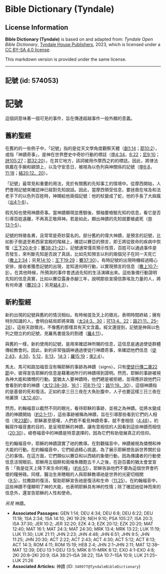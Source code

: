 # Bible Dictionary (Tyndale)

## License Information

**Bible Dictionary (Tyndale)** is based on and adapted from: _Tyndale Open Bible Dictionary_, [Tyndale House Publishers](https://tyndaleopenresources.com/), 2023, which is licensed under a [CC BY-SA 4.0 license](https://creativecommons.org/licenses/by-sa/4.0/legalcode.en).

This markdown version is provided under the same license.



--------------------------------

## 記號 (id: 574053)

記號
==

這個詞意味著一個可見的事件，旨在傳達超越事件一般外顯的意義。

舊約聖經
----

在舊約的一些例子中，「記號」指的是從天文學角度觀察天體（[創1:14](https://ref.ly/Gen1:14)；[耶10:2](https://ref.ly/Jer10:2)），或指「神蹟奇事」，是神在世界歷史中奇妙行動的標誌（[申4:34](https://ref.ly/Deut4:34)，[6:22](https://ref.ly/Deut6:22)；[尼9:10](https://ref.ly/Neh9:10)；[詩105:27](https://ref.ly/Ps105:27)；[耶32:20](https://ref.ly/Jer32:20)）。在其它地方，該詞被用作摩西之約的標誌。因此，將律法佩戴在手腕和額頭上，以及守安息日，被視為以色列與神關係的記號（[申6:8](https://ref.ly/Deut6:8)，[11:18](https://ref.ly/Deut11:18)；[結20:12、20](https://ref.ly/Ezek20:12,Ezek20:20)）。

「記號」最常見和重要的用法，見於有關舊約先知事工的情境中。從摩西開始，人們會用記號來確認神已經對先知說話。因此，當摩西領受信息，要拯救在埃及和法老手下的以色列百姓時，神賜給他兩個記號：他的杖變成了蛇，他的手長了大痲瘋（[出4:1–8](https://ref.ly/Exod4:1-Exod4:8)）。

假先知也使用神蹟奇事。當神蹟顯現並應驗後，領袖要檢驗先知的信息，看它是否引導百姓遠離，不再真正敬拜神。若是如此，顯出神蹟的先知就要被處死（[申13:1–5](https://ref.ly/Deut13:1-Deut13:5)）。

記號的特徵各異，且常常是奇妙莫名的。部分舊約的偉大神蹟，是預言的記號，比如影子倒退至希西家宮殿的階梯上，確認以賽亞的預言，即王將從致命的疾病中恢復（[王下20:8–9](https://ref.ly/2Kgs20:8-2Kgs20:9)；[賽38:21–22](https://ref.ly/Isa38:21-Isa38:22)）。記號通常僅具預示性質，百姓可以通過事件是否發生，來判斷先知是否說了真話，比如先知預言以利的兩個兒子在同一天死亡（[撒上2:34](https://ref.ly/1Sam2:34)；另見[14:10](https://ref.ly/1Sam14:10)；[王下19:29](https://ref.ly/2Kgs19:29)；[賽37:30](https://ref.ly/Isa37:30)）。有時記號的出現時機經過精心安排，接收者獲悉記號的出現，並知道何時行動，以實現預言的信息（[撒上10:7–9](https://ref.ly/1Sam10:7-1Sam10:9)）。在其他時候，所預測的事件會透過先知的生活演繹出來。這些象徵行動證明先知的信息真實，比如以賽亞露身赤腳三年，說明那些宣揚信靠埃及力量的人，將有何命運（[賽20:3](https://ref.ly/Isa20:3)；另見[結4:3](https://ref.ly/Ezek4:3)）。

新約聖經
----

新約出現的記號與舊約的情況相似。有時候提及天上的徵兆，表明時間終結；擁有特別知識的人，會明白結局即將來臨（[太24:3、30](https://ref.ly/Matt24:3,Matt24:30)；[可13:4、22](https://ref.ly/Mark13:4,Mark13:22)；[路21:11、25–26](https://ref.ly/Luke21:11,Luke21:25-Luke21:26)）。這些天啟徵兆，不像舊約那樣具有天文含義。經文還提到，記號是神與以色列之間立約的記號，見羅馬書提及的割禮（[羅4:11](https://ref.ly/Rom4:11)）。

與舊約一樣，新約使用的記號，是用來確認神所賜的信息，這信息是通過使徒群體傳給教會的。因此，新約非常強調神通過使徒行神蹟奇事，來確認他們信息（[徒2:43](https://ref.ly/Acts2:43)，[4:30](https://ref.ly/Acts4:30)，[5:12](https://ref.ly/Acts5:12)，[8:13](https://ref.ly/Acts8:13)，[14:3](https://ref.ly/Acts14:3)；[羅15:19](https://ref.ly/Rom15:19)；[來2:4](https://ref.ly/Heb2:4)）。

馬太、馬可和路加福音沒有稱耶穌的事跡為神蹟（signs）。只有[使徒行傳二章22節](https://ref.ly/Acts2:22)中，彼得宣告耶穌的信息是藉著祂所行的神蹟得到證明。然而，耶穌的事跡被視為神大能和憐憫的行動。當猶太人要神蹟時，他們總是被拒絕，並得應許說他們只會看到約拿的神蹟（[太12:38–39](https://ref.ly/Matt12:38-Matt12:39)，[16:1](https://ref.ly/Matt16:1)；[可8:11–12](https://ref.ly/Mark8:11-Mark8:12)；[路11:19、30](https://ref.ly/Luke11:19,Luke11:30)），這個神蹟指的是基督的死和復活。正如約拿三日三夜在大魚肚腹中，人子也要這樣三日三夜在地裏頭（[太12:40](https://ref.ly/Matt12:40)）。

然而，約翰福音以截然不同的眼光，看待耶穌的事跡，並視之為神蹟。從將水變成酒的神蹟開始（[約2:1–11](https://ref.ly/John2:1-John2:11)），這些事跡被稱為神蹟，旨在引導那些看到它們的人相信（見[23節](https://ref.ly/John2:23)）。耶穌甚至感嘆，人們若不看見神蹟奇事，就不會相信（[4:48](https://ref.ly/John4:48)）。約翰寫作福音書的目的，是呈現耶穌的神蹟，讓有意相信的人因看到這些神蹟而相信（[20:30](https://ref.ly/John20:30)）。峿卷福音中的神蹟是特意選擇的，因為它們有助發展真正的信仰。

在約翰福音中，耶穌的神蹟證實了祂的教導。在對觀福音中，神蹟被視為憐憫和神大能的行動。在約翰福音中，它們經過精心挑選，為了展示耶穌想告訴世界關於自己的事情。在這方面，它們類似以賽亞和以西結的象徵行動，因為傳講者的行動使信息活現眼前。耶穌用五個餅和兩條魚餵飽五千人之後，在迦百農的猶太會堂宣告：「我是從天上降下來生命的糧」（[約6:51](https://ref.ly/John6:51)），耶穌告訴他們不要為這個世界會朽壞的糧勞碌。同樣，醫治生來瞎眼的人與耶穌教導祂是世界的光密切相關（[9:5](https://ref.ly/John9:5)）。拉撒路的復活，幫助耶穌宣告祂是復活和生命（[11:25](https://ref.ly/John11:25)）。在約翰福音中，這些神蹟不僅顯明了神的大能，也表明耶穌具有神的性情；除了確認祂從神而來的信息外，還宣告耶穌的人性和使命。

*另見* 神蹟。

* **Associated Passages:** GEN 1:14; DEU 4:34; DEU 6:8; DEU 6:22; DEU 11:18; 1SA 2:34; 1SA 14:10; 2KI 19:29; NEH 9:10; PSA 105:27; ISA 20:3; ISA 37:30; JER 10:2; JER 32:20; EZK 4:3; EZK 20:12; EZK 20:20; MAT 12:40; MAT 16:1; MAT 24:3; MAT 24:30; MRK 13:4; MRK 13:22; LUK 11:19; LUK 11:30; LUK 21:11; JHN 2:23; JHN 4:48; JHN 6:51; JHN 9:5; JHN 11:25; JHN 20:30; ACT 2:22; ACT 2:43; ACT 4:30; ACT 5:12; ACT 8:13; ACT 14:3; ROM 4:11; ROM 15:19; HEB 2:4; JHN 2:1–JHN 2:11; MAT 12:38–MAT 12:39; DEU 13:1–DEU 13:5; MRK 8:11–MRK 8:12; EXO 4:1–EXO 4:8; 2KI 20:8–2KI 20:9; ISA 38:21–ISA 38:22; 1SA 10:7–1SA 10:9; LUK 21:25–LUK 21:26
* **Associated Articles:** 神蹟 (ID: `340977@TyndaleBibleDictionary`)

